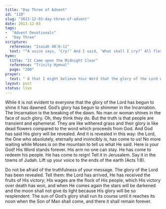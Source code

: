 ```yaml
---
title: "Day Three of Advent"
id: "118"
slug: "2013-12-03-day-three-of-advent"
date: 2013-12-03
tags: 
-  "Advent Devotionals"
-  "Day Three"
scripture: 
  reference: "Isaiah 40:6-11"
  text: "“A voice says, ‘Cry!’ And I said, ‘What shall I cry?’ All flesh is grass, and all its beauty is like the flower of the field. The grass withers, the flower fades when the breath of the Lord blows on it; surely the people are grass. The grass withers, the flower fades, but the word of our God will stand forever. Get you up to a high mountain, O Zion, herald of good news: lift up your voice with strength, O Jerusalem, herald of good news; lift it up, fear not; say to the cities of Judah, ‘Behold your God!’ Behold, the Lord God comes with might, and His arm rules for Him; behold, His reward is with Him, and His recompense before Him. He will tend his flock like a shepherd; He will gather the lambs in His arms; He will carry them in His bosom, and gently lead those that are with young.”"
hymn: 
  title: "It Came upon the Midnight Clear"
  reference: "Trinity Hymnal"
  page: "200"
prayer: 
  text: " O that I might believe Your Word that the glory of the Lord will be revealed. Make this my joy, my life and my end, that the Son might receive the reward of His Incarnation. Amen."
layout: post
status: live
---
```


While it is not evident to everyone that the glory of the Lord has begun to shine it has dawned. God’s glory has begun to shimmer in the Incarnation. The Incarnation is the breaking of the dawn. No man or woman shines in the face of such glory. Oh, they think they do. But the truth is that people are transient and ephemeral. They are like withered grass and their glory is like dead flowers compared to the word which proceeds from God. And God has said His glory will be revealed. And it is revealed in this way: the Lord, the One who absolutely, eternally and invincibly is, has come to us! No more waiting while Moses is on the mountain to tell us what He said. Here is your God! His Word stands forever. His arm no one can stay. He has come to redeem his people. He has come to reign! Tell it in Jerusalem. Say it in the towns of Judah. Lift up your voice to the ends of the earth (Acts 1:8).

Do not be afraid of the truthfulness of your message. The glory of the Lord has been revealed. Tell them: the Lord has arrived, He has received the fruits of His victory; His wages are the flock of His people, which His victory over death has won, and when He comes again the stars will be darkened and the moon shall not give its light because His glory will be so resplendent. The sun of God’s glory shall run its course until it reaches its noon when the Son of Man shall come, and there it shall remain forever.

